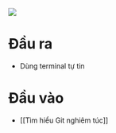 
![](https://res.cloudinary.com/practicaldev/image/fetch/s--WsP0wEBA--/c_imagga_scale,f_auto,fl_progressive,h_420,q_auto,w_1000/https://dev-to-uploads.s3.amazonaws.com/i/pvb1vbr5k5tirzqxhlp2.jpg) 
# Đầu ra
- Dùng terminal tự tin

# Đầu vào
- [[Tìm hiểu Git nghiêm túc]]